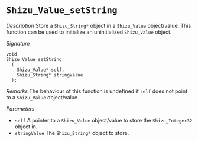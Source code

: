 # `Shizu_Value_setString`

*Description*
Store a `Shizu_String*` object in a `Shizu_Value` object/value.
This function can be used to initialize an uninitialized `Shizu_Value` object.

*Signature*
```
void
Shizu_Value_setString
  (
    Shizu_Value* self,
    Shizu_String* stringValue
  );
```

*Remarks*
The behaviour of this function is undefined if `self` does not point to a `Shizu_Value` object/value.

*Parameters*
- `self` A pointer to a `Shizu_Value` object/value to store the `Shizu_Integer32` object in.
- `stringValue` The `Shizu_String*` object to store.
